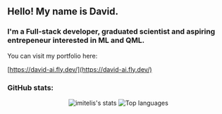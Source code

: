 ## Hello! My name is David.


### I'm a Full-stack developer, graduated scientist and aspiring entrepeneur interested in ML and QML.

You can visit my portfolio here:

[https://david-ai.fly.dev/](https://david-ai.fly.dev/)

### GitHub stats:

<div align="center">
<img alt="imitelis's stats" src="https://github-readme-stats.vercel.app/api?username=imitelis&show_icons=true&theme=transparent"/>
<img alt="Top languages" src="https://github-readme-stats.vercel.app/api/top-langs/?username=imitelis&layout=compact&&langs_count=8&exclude_repo=imitelis/Estadistica_Bayesiana_con_R_y_Python"/>
</div>

